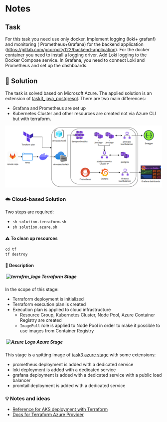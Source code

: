 # Notes

## Task

For this task you need use only docker.
Implement logging (loki+ grafanf) and monitoring ( Prometheus+Grafana) for the backend application (https://gitlab.com/gcorpcity122/backend-application).
For the docker container you need to install a logging driver.
Add Loki logging to the Docker Compose service.
In Grafana, you need to connect Loki and Prometheus and set up the dashboards.


## 🧩 Solution

The task is solved based on Microsoft Azure. The applied solution is an extension of [task3_java_postgresql](../task3_java_postgresql). There are two main differences:
- Grafana and Prometheus are set up
- Kubernetes Cluster and other resources are created not via Azure CLI but with terraform.

![Task5_solution](../images/task5_diagram.png)

### ☁️ Cloud-based Solution

Two steps are required:
- `sh solution.terraform.sh`
- `sh solution.azure.sh`

####  ⚠️ To clean up resources

```
cd tf
tf destroy
```

#### 📝 Description

##### <img src="https://avatars.githubusercontent.com/u/761456?s=48&v=4" alt="terrofrm_logo" style="height:1em; margin-left:0.2em"> Terraform Stage

In the scope of this stage:
- Terraform deployment is initialized
- Terraform execution plan is created
- Execution plan is applied to cloud infrastructure
  - Resource Group, Kubernetes Cluster, Node Pool, Azure Container Registry are created
  - `ImagePull` role is applied to Node Pool in order to make it possible to use images from Container Registry

##### <img src="https://github.com/Azure.png?size=40" alt="Azure Logo" style="height:1em; margin-left:0.2em"> Azure Stage

This stage is a spitting image of [task3 azure stage](../task3_java_postgresql/README.md#-description-1) with some 
extensions:

- prometheus deployment is added with a dedicated service
- loki deployment is added with a dedicated service
- grafana deployment is added with a dedicated service with a public load balancer
- promtail deployment is added with a dedicated service

### 💡 Notes and ideas

- [Reference for AKS deployment with Terraform](https://learn.microsoft.com/en-us/azure/aks/learn/quick-kubernetes-deploy-terraform?pivots=development-environment-azure-cli)
- [Docs for Terraform Azure Provider](https://registry.terraform.io/providers/hashicorp/azurerm/latest/docs)



